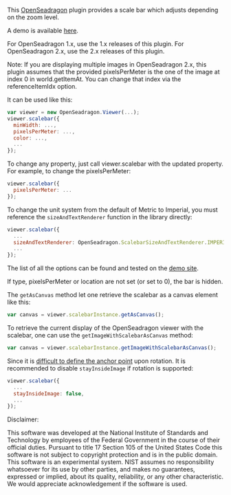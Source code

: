 This [OpenSeadragon](http://openseadragon.github.io/) plugin provides 
a scale bar which adjusts depending on the zoom level.

A demo is available [here](https://pages.nist.gov/OpenSeadragonScalebar/).

For OpenSeadragon 1.x, use the 1.x releases of this plugin.
For OpenSeadragon 2.x, use the 2.x releases of this plugin.

Note: If you are displaying multiple images in OpenSeadragon 2.x, this plugin
assumes that the provided pixelsPerMeter is the one of the image at index 0
in world.getItemAt. You can change that index via the referenceItemIdx option.

It can be used like this:
`````javascript
var viewer = new OpenSeadragon.Viewer(...);
viewer.scalebar({
  minWidth: ...,
  pixelsPerMeter: ...,
  color: ...,
  ...
});
`````

To change any property, just call viewer.scalebar with the updated property.
For example, to change the pixelsPerMeter:

`````javascript
viewer.scalebar({
  pixelsPerMeter: ...
});
`````

To change the unit system from the default of Metric to Imperial,
you must reference the `sizeAndTextRenderer` function in the library directly:

`````javascript
viewer.scalebar({
  ...
  sizeAndTextRenderer: OpenSeadragon.ScalebarSizeAndTextRenderer.IMPERIAL_LENGTH,
  ...
});
`````

The list of all the options can be found and tested on the [demo site](https://pages.nist.gov/OpenSeadragonScalebar/).

If type, pixelsPerMeter or location are not set (or set to 0), the bar is hidden.


The `getAsCanvas` method let one retrieve the scalebar as a canvas element like this:
```javascript
var canvas = viewer.scalebarInstance.getAsCanvas();
```

To retrieve the current display of the OpenSeadragon viewer with the scalebar,
one can use the `getImageWithScalebarAsCanvas` method:
```javascript
var canvas = viewer.scalebarInstance.getImageWithScalebarAsCanvas();
```

Since it is [difficult to define the anchor point](https://github.com/usnistgov/OpenSeadragonScalebar/issues/2) upon rotation. It is recommended to disable `stayInsideImage` if rotation is supported:
`````javascript
viewer.scalebar({
  ...
  stayInsideImage: false,
  ...
});
`````

Disclaimer:

This software was developed at the National Institute of Standards and
Technology by employees of the Federal Government in the course of
their official duties. Pursuant to title 17 Section 105 of the United
States Code this software is not subject to copyright protection and is
in the public domain. This software is an experimental system. NIST assumes
no responsibility whatsoever for its use by other parties, and makes no
guarantees, expressed or implied, about its quality, reliability, or
any other characteristic. We would appreciate acknowledgement if the
software is used.
